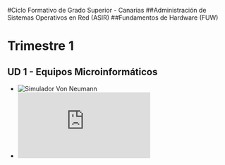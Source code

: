 #Ciclo Formativo de Grado Superior - Canarias
##Administración de Sistemas Operativos en Red (ASIR)
##Fundamentos de Hardware (FUW)

# Trimestre 1

## UD 1 - Equipos Microinformáticos
* ![Simulador Von Neumann](https://github.com/dvarrui/libro-de-actividades/tree/master/actividades/fuw/simulador)
* ![Taller 1 desmontar y montar](https://github.com/dvarrui/libro-de-actividades/blob/master/actividades/fuw/taller/taller-1-desmontar-y-montar.md)

